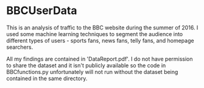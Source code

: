 # BBCUserData

This is an analysis of traffic to the BBC website during the summer of 2016. I used some machine learning techniques to segment the audience into different types of users - sports fans, news fans, telly fans, and homepage searchers.

All my findings are contained in 'DataReport.pdf'. I do not have permission to share the dataset and it isn't publicly available so the code in BBCfunctions.py unfortunately will not run without the dataset being contained in the same directory.
